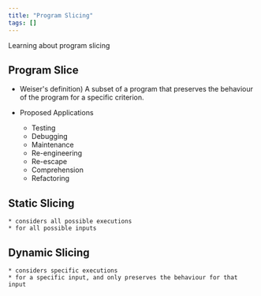 ```yaml
---
title: "Program Slicing"
tags: []
---
```


Learning about program slicing

<!--more-->

## Program Slice

* Weiser's definition) A subset of a program that preserves the behaviour of the program for a specific criterion.

* Proposed Applications
    - Testing
    - Debugging
    - Maintenance
    - Re-engineering
    - Re-escape
    - Comprehension
    - Refactoring


## Static Slicing
    * considers all possible executions
    * for all possible inputs

## Dynamic Slicing
    * considers specific executions
    * for a specific input, and only preserves the behaviour for that input